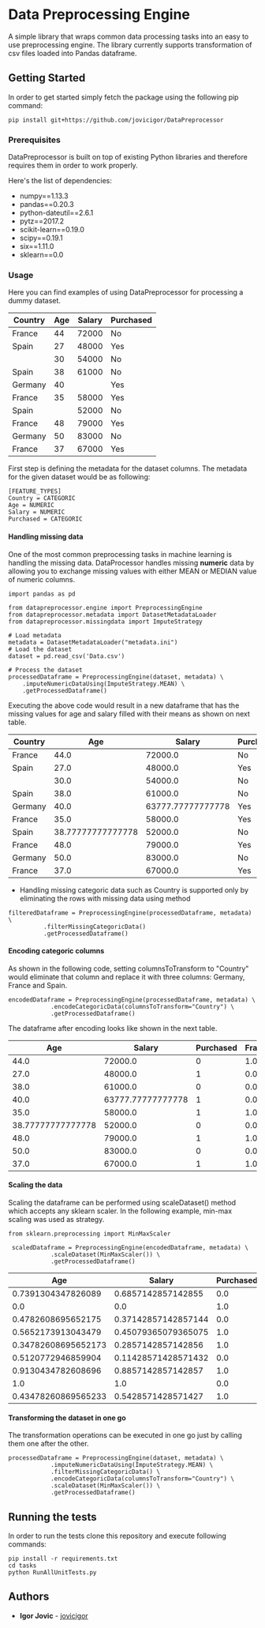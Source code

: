 # Data Preprocessing Engine

A simple library that wraps common data processing tasks into an easy to use preprocessing engine. 
The library currently supports transformation of csv files loaded into Pandas dataframe. 

## Getting Started

In order to get started simply fetch the package using the following pip command: 
```
pip install git+https://github.com/jovicigor/DataPreprocessor 
```
### Prerequisites
DataPreprocessor is built on top of existing Python libraries and therefore requires them in order to work properly. 

Here's the list of dependencies: 
- numpy==1.13.3
- pandas==0.20.3
- python-dateutil==2.6.1
- pytz==2017.2
- scikit-learn==0.19.0
- scipy==0.19.1
- six==1.11.0
- sklearn==0.0

### Usage

Here you can find examples of using DataPreprocessor for processing a dummy dataset.  

| Country | Age | Salary | Purchased | 
|---------|-----|--------|-----------| 
| France  | 44  | 72000  | No        | 
| Spain   | 27  | 48000  | Yes       | 
|         | 30  | 54000  | No        | 
| Spain   | 38  | 61000  | No        | 
| Germany | 40  |        | Yes       | 
| France  | 35  | 58000  | Yes       | 
| Spain   |     | 52000  | No        | 
| France  | 48  | 79000  | Yes       | 
| Germany | 50  | 83000  | No        | 
| France  | 37  | 67000  | Yes       | 

First step is defining the metadata for the dataset columns. The metadata for the given dataset would be as following: 
```
[FEATURE_TYPES]
Country = CATEGORIC
Age = NUMERIC
Salary = NUMERIC
Purchased = CATEGORIC
```

#### Handling missing data
One of the most common preprocessing tasks in machine learning is handling the missing data. DataProcessor handles missing **numeric** data by allowing you to exchange missing values with either MEAN or MEDIAN value of numeric columns. 

```
import pandas as pd

from datapreprocessor.engine import PreprocessingEngine
from datapreprocessor.metadata import DatasetMetadataLoader
from datapreprocessor.missingdata import ImputeStrategy

# Load metadata
metadata = DatasetMetadataLoader("metadata.ini")
# Load the dataset
dataset = pd.read_csv('Data.csv')

# Process the dataset 
processedDataframe = PreprocessingEngine(dataset, metadata) \
    .imputeNumericDataUsing(ImputeStrategy.MEAN) \
    .getProcessedDataframe()
```
Executing the above code would result in a new dataframe that has the missing values for age and salary filled with their means as shown on next table. 

| Country | Age               | Salary            | Purchased | 
|---------|-------------------|-------------------|-----------| 
| France  | 44.0              | 72000.0           | No        | 
| Spain   | 27.0              | 48000.0           | Yes       | 
|         | 30.0              | 54000.0           | No        | 
| Spain   | 38.0              | 61000.0           | No        | 
| Germany | 40.0              | 63777.77777777778 | Yes       | 
| France  | 35.0              | 58000.0           | Yes       | 
| Spain   | 38.77777777777778 | 52000.0           | No        | 
| France  | 48.0              | 79000.0           | Yes       | 
| Germany | 50.0              | 83000.0           | No        | 
| France  | 37.0              | 67000.0           | Yes       | 

* Handling missing categoric data such as Country is supported only by eliminating the rows with missing data using method

```
filteredDataframe = PreprocessingEngine(processedDataframe, metadata) \
          .filterMissingCategoricData()
          .getProcessedDataframe()
```

#### Encoding categoric columns

As shown in the following code, setting columnsToTransform to "Country" would eliminate that column and replace it with three columns: Germany, France and Spain. 

```
encodedDataframe = PreprocessingEngine(processedDataframe, metadata) \
            .encodeCategoricData(columnsToTransform="Country") \
            .getProcessedDataframe()
```
The dataframe after encoding looks like shown in the next table.  

| Age               | Salary            | Purchased | France | Germany | Spain | 
|-------------------|-------------------|-----------|--------|---------|-------| 
| 44.0              | 72000.0           | 0         | 1.0    | 0.0     | 0.0   | 
| 27.0              | 48000.0           | 1         | 0.0    | 0.0     | 1.0   | 
| 38.0              | 61000.0           | 0         | 0.0    | 0.0     | 1.0   | 
| 40.0              | 63777.77777777778 | 1         | 0.0    | 1.0     | 0.0   | 
| 35.0              | 58000.0           | 1         | 1.0    | 0.0     | 0.0   | 
| 38.77777777777778 | 52000.0           | 0         | 0.0    | 0.0     | 1.0   | 
| 48.0              | 79000.0           | 1         | 1.0    | 0.0     | 0.0   | 
| 50.0              | 83000.0           | 0         | 0.0    | 1.0     | 0.0   | 
| 37.0              | 67000.0           | 1         | 1.0    | 0.0     | 0.0   | 

#### Scaling the data

Scaling the dataframe can be performed using scaleDataset() method which accepts any sklearn scaler. In the following example, min-max scaling was used as strategy. 

```
from sklearn.preprocessing import MinMaxScaler

 scaledDataframe = PreprocessingEngine(encodedDataframe, metadata) \
            .scaleDataset(MinMaxScaler()) \
            .getProcessedDataframe()
```


| Age                 | Salary              | Purchased | France | Germany | Spain | 
|---------------------|---------------------|-----------|--------|---------|-------| 
| 0.7391304347826089  | 0.6857142857142855  | 0.0       | 1.0    | 0.0     | 0.0   | 
| 0.0                 | 0.0                 | 1.0       | 0.0    | 0.0     | 1.0   | 
| 0.4782608695652175  | 0.37142857142857144 | 0.0       | 0.0    | 0.0     | 1.0   | 
| 0.5652173913043479  | 0.45079365079365075 | 1.0       | 0.0    | 1.0     | 0.0   | 
| 0.34782608695652173 | 0.2857142857142856  | 1.0       | 1.0    | 0.0     | 0.0   | 
| 0.5120772946859904  | 0.11428571428571432 | 0.0       | 0.0    | 0.0     | 1.0   | 
| 0.9130434782608696  | 0.8857142857142857  | 1.0       | 1.0    | 0.0     | 0.0   | 
| 1.0                 | 1.0                 | 0.0       | 0.0    | 1.0     | 0.0   | 
| 0.43478260869565233 | 0.5428571428571427  | 1.0       | 1.0    | 0.0     | 0.0   | 

#### Transforming the dataset in one go

The transformation operations can be executed in one go just by calling them one after the other. 

```
processedDataframe = PreprocessingEngine(dataset, metadata) \
            .imputeNumericDataUsing(ImputeStrategy.MEAN) \
            .filterMissingCategoricData() \
            .encodeCategoricData(columnsToTransform="Country") \
            .scaleDataset(MinMaxScaler()) \
            .getProcessedDataframe()
```

## Running the tests

In order to run the tests clone this repository and execute following commands: 
```
pip install -r requirements.txt
cd tasks
python RunAllUnitTests.py
```

## Authors

* **Igor Jovic** - [jovicigor](https://github.com/jovicigor)
